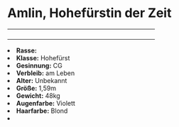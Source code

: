 # Amlin, Hohefürstin der Zeit

<primary-label ref="npc"/>

<secondary-label ref="faergria"/>

<secondary-label ref="2"/>

<table>
<tr><td>
<p>

</p>

</td><td width="300">
<!-- Edit here -->
<img src="amlin.png" alt="" />
</td></tr>
</table>

<procedure title="Allgemeine Informationen">
<list columns="3">
<li><b>Rasse:</b> <a href="Folks.md" anchor="menschen"></a></li>
<li><b>Klasse:</b> Hohefürst</li>
<li><b>Gesinnung:</b> CG</li>
<li><b>Verbleib:</b> am Leben</li>
</list>
</procedure>

<procedure title="Aussehen">
<list columns="3">
<li><b>Alter:</b> Unbekannt</li>
<li><b>Größe:</b> 1,59m</li>
<li><b>Gewicht:</b> 48kg</li>
<li><b>Augenfarbe:</b> Violett</li>
<li><b>Haarfarbe:</b> Blond</li>
<!-- <li><b>Maße:</b> 80/68-58-84</li> -->
</list>
</procedure>

<procedure title="Beziehungen">
<list columns="3">
<li></li>
</list>
</procedure>

<!--
## Notizen

- **Ziele:** 
- **Geheimnisse:** 
-->
